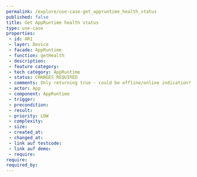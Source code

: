 ```yaml
---
permalink: /explore/use-case-get_appruntime_health_status
published: false
title: Get AppRuntime health status
type: use-case
properties:
 - id: AR1
 - layer: Device
 - facade: AppRuntime
 - function: getHealth
 - description: 
 - feature category: 
 - tech category: AppRuntime
 - status: CHANGES REQUIRED
 - comments: Only returning true - could be offline/online indication?
 - actor: App
 - component: AppRuntime
 - trigger: 
 - precondition: 
 - result: 
 - priority: LOW
 - complexity: 
 - size: 
 - created_at: 
 - changed_at: 
 - link auf testcode: 
 - link auf demo: 
 - require: 
require:
required_by:
---
```

